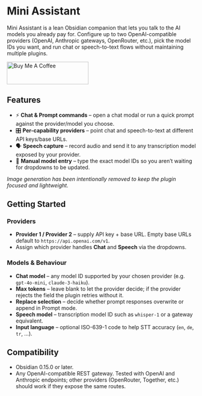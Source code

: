 # Mini Assistant

Mini Assistant is a lean Obsidian companion that lets you talk to the AI models you already pay for. Configure up to two OpenAI-compatible providers (OpenAI, Anthropic gateways, OpenRouter, etc.), pick the model IDs you want, and run chat or speech-to-text flows without maintaining multiple plugins.

<a href="https://www.buymeacoffee.com/alfurkat" target="_blank"><img src="https://cdn.buymeacoffee.com/buttons/v2/default-yellow.png" alt="Buy Me A Coffee" style="height: 60px !important;width: 217px !important;"></a>

## Features

- ⚡ **Chat & Prompt commands** – open a chat modal or run a quick prompt against the provider/model you choose.
- 🎛 **Per-capability providers** – point chat and speech-to-text at different API keys/base URLs.
- 🗣 **Speech capture** – record audio and send it to any transcription model exposed by your provider.
- 📝 **Manual model entry** – type the exact model IDs so you aren’t waiting for dropdowns to be updated.

_Image generation has been intentionally removed to keep the plugin focused and lightweight._

## Getting Started


### Providers
- **Provider 1 / Provider 2** – supply API key + base URL. Empty base URLs default to `https://api.openai.com/v1`.
- Assign which provider handles **Chat** and **Speech** via the dropdowns.

### Models & Behaviour
- **Chat model** – any model ID supported by your chosen provider (e.g. `gpt-4o-mini`, `claude-3-haiku`).
- **Max tokens** – leave blank to let the provider decide; if the provider rejects the field the plugin retries without it.
- **Replace selection** – decide whether prompt responses overwrite or append in Prompt mode.
- **Speech model** – transcription model ID such as `whisper-1` or a gateway equivalent.
- **Input language** – optional ISO-639-1 code to help STT accuracy (`en`, `de`, `tr`, ...).

## Compatibility

- Obsidian 0.15.0 or later.
- Any OpenAI-compatible REST gateway. Tested with OpenAI and Anthropic endpoints; other providers (OpenRouter, Together, etc.) should work if they expose the same routes.
